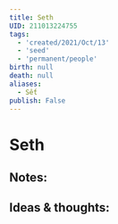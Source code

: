 ```yaml
---
title: Seth
UID: 211013224755
tags:
  - 'created/2021/Oct/13'
  - 'seed'
  - 'permanent/people'
birth: null
death: null
aliases:
  - Sết
publish: False
---
```

# Seth

## Notes:


## Ideas & thoughts:
